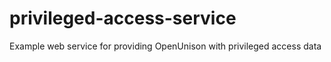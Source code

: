# privileged-access-service
Example web service for providing OpenUnison with privileged access data
